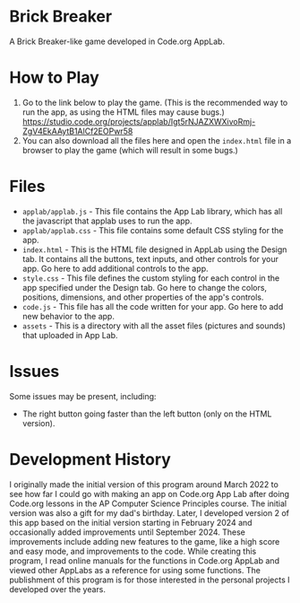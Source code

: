 # Brick Breaker #
A Brick Breaker-like game developed in Code.org AppLab.

# How to Play #
1. Go to the link below to play the game. (This is the recommended way to run the app, as using the HTML files may cause bugs.)
https://studio.code.org/projects/applab/Igt5rNJAZXWXivoRmj-ZgV4EkAAytB1AlCf2EOPwr58
2. You can also download all the files here and open the `index.html` file in a browser to play the game (which will result in some bugs.)

# Files #
* `applab/applab.js` - This file contains the App Lab library, which has all the
  javascript that applab uses to run the app.
* `applab/applab.css` - This file contains some default CSS styling for the app.
* `index.html` - This is the HTML file designed in AppLab using the
  Design tab. It contains all the buttons, text inputs, and other controls for
  your app. Go here to add additional controls to the app.
* `style.css` - This file defines the custom styling for each control in the
  app specified under the Design tab. Go here to change the colors,
  positions, dimensions, and other properties of the app's controls.
* `code.js` - This file has all the code written for your app. Go here to add
  new behavior to the app.
* `assets` - This is a directory with all the asset files (pictures and sounds)
  that uploaded in App Lab.

# Issues #
Some issues may be present, including:
* The right button going faster than the left button (only on the HTML version).

# Development History #
I originally made the initial version of this program around March 2022 to see how far I could go with making an app on Code.org App Lab after doing Code.org lessons in the AP Computer Science Principles course. The initial version was also a gift for my dad's birthday. Later, I developed version 2 of this app based on the initial version starting in February 2024 and occasionally added improvements until September 2024. These improvements include adding new features to the game, like a high score and easy mode, and improvements to the code. While creating this program, I read online manuals for the functions in Code.org AppLab and viewed other AppLabs as a reference for using some functions. The publishment of this program is for those interested in the personal projects I developed over the years.
